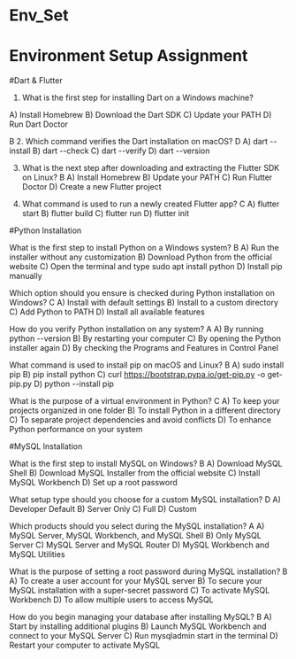 # Env_Set

# Environment Setup Assignment

#Dart & Flutter

1. What is the first step for installing Dart on a Windows machine?

A) Install Homebrew
B) Download the Dart SDK 
C) Update your PATH
D) Run Dart Doctor

B
2. Which command verifies the Dart installation on macOS?
D
A) dart --install
B) dart --check
C) dart --verify
D) dart --version


3. What is the next step after downloading and extracting the Flutter SDK on Linux?
B
A) Install Homebrew
B) Update your PATH
C) Run Flutter Doctor
D) Create a new Flutter project

4. What command is used to run a newly created Flutter app?
C
A) flutter start
B) flutter build
C) flutter run
D) flutter init


#Python Installation

What is the first step to install Python on a Windows system?
B
A) Run the installer without any customization
B) Download Python from the official website
C) Open the terminal and type sudo apt install python
D) Install pip manually

Which option should you ensure is checked during Python installation on Windows?
C
A) Install with default settings
B) Install to a custom directory
C) Add Python to PATH
D) Install all available features

How do you verify Python installation on any system?
A
A) By running python --version
B) By restarting your computer
C) By opening the Python installer again
D) By checking the Programs and Features in Control Panel

What command is used to install pip on macOS and Linux?
B
A) sudo install pip
B) pip install python
C) curl https://bootstrap.pypa.io/get-pip.py -o get-pip.py
D) python --install pip

What is the purpose of a virtual environment in Python?
C
A) To keep your projects organized in one folder
B) To install Python in a different directory
C) To separate project dependencies and avoid conflicts
D) To enhance Python performance on your system

#MySQL Installation

What is the first step to install MySQL on Windows?
B
A) Download MySQL Shell
B) Download MySQL Installer from the official website
C) Install MySQL Workbench
D) Set up a root password

What setup type should you choose for a custom MySQL installation?
D
A) Developer Default
B) Server Only
C) Full
D) Custom

Which products should you select during the MySQL installation?
A
A) MySQL Server, MySQL Workbench, and MySQL Shell
B) Only MySQL Server
C) MySQL Server and MySQL Router
D) MySQL Workbench and MySQL Utilities

What is the purpose of setting a root password during MySQL installation?
B
A) To create a user account for your MySQL server
B) To secure your MySQL installation with a super-secret password
C) To activate MySQL Workbench
D) To allow multiple users to access MySQL

How do you begin managing your database after installing MySQL?
B
A) Start by installing additional plugins
B) Launch MySQL Workbench and connect to your MySQL Server
C) Run mysqladmin start in the terminal
D) Restart your computer to activate MySQL
